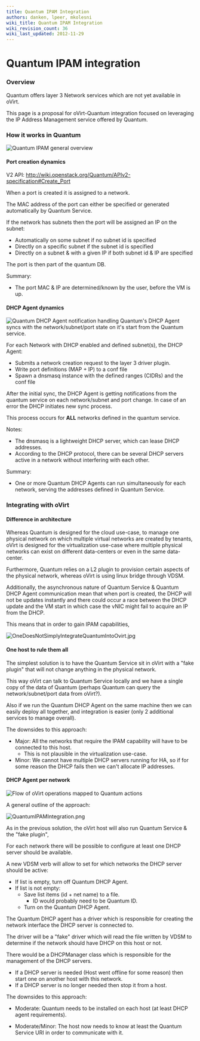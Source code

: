```yaml
---
title: Quantum IPAM Integration
authors: danken, lpeer, mkolesni
wiki_title: Quantum IPAM Integration
wiki_revision_count: 36
wiki_last_updated: 2012-11-29
---
```


# Quantum IPAM integration

### Overview

Quantum offers layer 3 Network services which are not yet available in oVirt.

This page is a proposal for oVirt-Quantum integration focused on leveraging the IP Address Management service offered by Quantum.

### How it works in Quantum

![Quantum IPAM general overview](QuantumDHCPOverview.png "Quantum IPAM general overview")

<missing some general flow description>

#### Port creation dynamics

V2 API: <http://wiki.openstack.org/Quantum/APIv2-specification#Create_Port>

When a port is created it is assigned to a network.

The MAC address of the port can either be specified or generated automatically by Quantum Service.

If the network has subnets then the port will be assigned an IP on the subnet:

*   Automatically on some subnet if no subnet id is specified
*   Directly on a specific subnet if the subnet id is specified
*   Directly on a subnet & with a given IP if both subnet id & IP are specified

The port is then part of the quantum DB.

Summary:

*   The port MAC & IP are determined/known by the user, before the VM is up.

#### DHCP Agent dynamics

![Quantum DHCP Agent notification handling](QuantumDHCPNotifications.png "fig:Quantum DHCP Agent notification handling") Quantum's DHCP Agent syncs with the network/subnet/port state on it's start from the Quantum service.

For each Network with DHCP enabled and defined subnet(s), the DHCP Agent:

*   Submits a network creation request to the layer 3 driver plugin.
*   Write port definitions (MAP + IP) to a conf file
*   Spawn a dnsmasq instance with the defined ranges (CIDRs) and the conf file

After the initial sync, the DHCP Agent is getting notifications from the quantum service on each network/subnet and port change. In case of an error the DHCP initiates new sync process.

This process occurs for **ALL** networks defined in the quantum service.

Notes:

*   The dnsmasq is a lightweight DHCP server, which can lease DHCP addresses.
*   According to the DHCP protocol, there can be several DHCP servers active in a network without interfering with each other.

Summary:

*   One or more Quantum DHCP Agents can run simultaneously for each network, serving the addresses defined in Quantum Service.

### Integrating with oVirt

#### Difference in architecture

Whereas Quantum is designed for the cloud use-case, to manage one physical network on which multiple virtual networks are created by tenants, oVirt is designed for the virtualization use-case where multiple physical networks can exist on different data-centers or even in the same data-center.

Furthermore, Quantum relies on a L2 plugin to provision certain aspects of the physical network, whereas oVirt is using linux bridge through VDSM.

Additionally, the asynchronous nature of Quantum Service & Quantum DHCP Agent communication mean that when port is created, the DHCP will not be updates instantly and there could occur a race between the DHCP update and the VM start in which case the vNIC might fail to acquire an IP from the DHCP.

This means that in order to gain IPAM capabilities,

![](OneDoesNotSimplyIntegrateQuantumIntoOvirt.jpg "OneDoesNotSimplyIntegrateQuantumIntoOvirt.jpg")

#### One host to rule them all

The simplest solution is to have the Quantum Service sit in oVirt with a "fake plugin" that will not change anything in the physical network.

This way oVirt can talk to Quantum Service locally and we have a single copy of the data of Quantum (perhaps Quantum can query the network/subnet/port data from oVirt?).

Also if we run the Quantum DHCP Agent on the same machine then we can easily deploy all together, and integration is easier (only 2 additional services to manage overall).

The downsides to this approach:

*   Major: All the networks that require the IPAM capability will have to be connected to this host.
    -   This is not plausible in the virtualization use-case.
*   Minor: We cannot have multiple DHCP servers running for HA, so if for some reason the DHCP fails then we can't allocate IP addresses.

#### DHCP Agent per network

![Flow of oVirt operations mapped to Quantum actions](OVirtQuantumFlow.png "Flow of oVirt operations mapped to Quantum actions")

A general outline of the approach:

![](QuantumIPAMIntegration.png "QuantumIPAMIntegration.png")

As in the previous solution, the oVirt host will also run Quantum Service & the "fake plugin",

For each network there will be possible to configure at least one DHCP server should be available.

A new VDSM verb will allow to set for which networks the DHCP server should be active:

*   If list is empty, turn off Quantum DHCP Agent.
*   If list is not empty:
    -   Save list items (id + net name) to a file.
        -   ID would probably need to be Quantum ID.
    -   Turn on the Quantum DHCP Agent.

The Quantum DHCP agent has a driver which is responsible for creating the network interface the DHCP server is connected to.

The driver will be a "fake" driver which will read the file written by VDSM to determine if the network should have DHCP on this host or not.

There would be a DHCPManager class which is responsible for the management of the DHCP servers.

*   If a DHCP server is needed (Host went offline for some reason) then start one on another host with this network.
*   If a DHCP server is no longer needed then stop it from a host.

The downsides to this approach:

*   Moderate: Quantum needs to be installed on each host (at least DHCP agent requirements).

<!-- -->

*   Moderate/Minor: The host now needs to know at least the Quantum Service URI in order to communicate with it.
